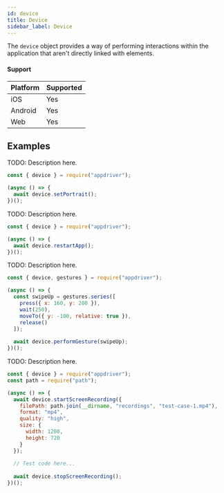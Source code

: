 ```yaml
---
id: device
title: Device
sidebar_label: Device 
---
```


The `device` object provides a way of performing interactions within the application that aren't directly linked with elements.

#### Support

| Platform | Supported |
| -------- | --------- |
| iOS      | Yes       |
| Android  | Yes       |
| Web      | Yes       |

## Examples

TODO: Description here.

```javascript
const { device } = require("appdriver");

(async () => {
  await device.setPortrait();
})();
```

TODO: Description here.

```javascript
const { device } = require("appdriver");

(async () => {
  await device.restartApp();
})();
```

TODO: Description here.

```javascript
const { device, gestures } = require("appdriver");

(async () => {
  const swipeUp = gestures.series([
    press({ x: 160, y: 200 }),
    wait(250),
    moveTo({ y: -100, relative: true }),
    release()
  ]);
  
  await device.performGesture(swipeUp);
})();
```

TODO: Description here.

```javascript
const { device } = require("appdriver");
const path = require("path");

(async () => {
  await device.startScreenRecording({
    filePath: path.join(__dirname, "recordings", "test-case-1.mp4"),
    format: "mp4",
    quality: "high",
    size: {
      width: 1280,
      height: 720
    }
  });
  
  // Test code here...
  
  await device.stopScreenRecording(); 
})();
```